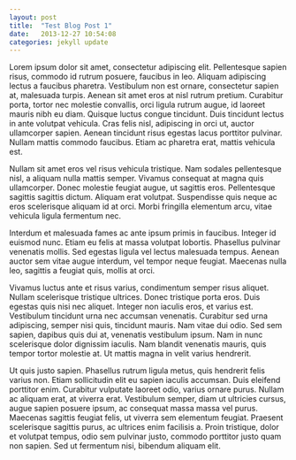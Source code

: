 ```yaml
---
layout: post
title:  "Test Blog Post 1"
date:   2013-12-27 10:54:08
categories: jekyll update
---
```


Lorem ipsum dolor sit amet, consectetur adipiscing elit. Pellentesque sapien risus, commodo id rutrum posuere, faucibus in leo. Aliquam adipiscing lectus a faucibus pharetra. Vestibulum non est ornare, consectetur sapien at, malesuada turpis. Aenean sit amet eros at nisl rutrum pretium. Curabitur porta, tortor nec molestie convallis, orci ligula rutrum augue, id laoreet mauris nibh eu diam. Quisque luctus congue tincidunt. Duis tincidunt lectus in ante volutpat vehicula. Cras felis nisl, adipiscing in orci ut, auctor ullamcorper sapien. Aenean tincidunt risus egestas lacus porttitor pulvinar. Nullam mattis commodo faucibus. Etiam ac pharetra erat, mattis vehicula est.

Nullam sit amet eros vel risus vehicula tristique. Nam sodales pellentesque nisl, a aliquam nulla mattis semper. Vivamus consequat at magna quis ullamcorper. Donec molestie feugiat augue, ut sagittis eros. Pellentesque sagittis sagittis dictum. Aliquam erat volutpat. Suspendisse quis neque ac eros scelerisque aliquam id at orci. Morbi fringilla elementum arcu, vitae vehicula ligula fermentum nec.

Interdum et malesuada fames ac ante ipsum primis in faucibus. Integer id euismod nunc. Etiam eu felis at massa volutpat lobortis. Phasellus pulvinar venenatis mollis. Sed egestas ligula vel lectus malesuada tempus. Aenean auctor sem vitae augue interdum, vel tempor neque feugiat. Maecenas nulla leo, sagittis a feugiat quis, mollis at orci.

Vivamus luctus ante et risus varius, condimentum semper risus aliquet. Nullam scelerisque tristique ultrices. Donec tristique porta eros. Duis egestas quis nisi nec aliquet. Integer non iaculis eros, et varius est. Vestibulum tincidunt urna nec accumsan venenatis. Curabitur sed urna adipiscing, semper nisi quis, tincidunt mauris. Nam vitae dui odio. Sed sem sapien, dapibus quis dui at, venenatis vestibulum ipsum. Nam in nunc scelerisque dolor dignissim iaculis. Nam blandit venenatis mauris, quis tempor tortor molestie at. Ut mattis magna in velit varius hendrerit.

Ut quis justo sapien. Phasellus rutrum ligula metus, quis hendrerit felis varius non. Etiam sollicitudin elit eu sapien iaculis accumsan. Duis eleifend porttitor enim. Curabitur vulputate laoreet odio, varius ornare purus. Nullam ac aliquam erat, at viverra erat. Vestibulum semper, diam ut ultricies cursus, augue sapien posuere ipsum, ac consequat massa massa vel purus. Maecenas sagittis feugiat felis, ut viverra sem elementum feugiat. Praesent scelerisque sagittis purus, ac ultrices enim facilisis a. Proin tristique, dolor et volutpat tempus, odio sem pulvinar justo, commodo porttitor justo quam non sapien. Sed ut fermentum nisi, bibendum aliquam elit.
